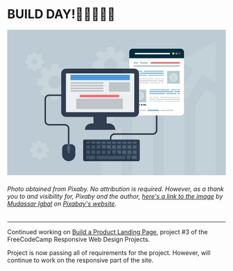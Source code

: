 # BUILD DAY!:tada::balloon::boom::construction::hammer:
![Wvebsite Design](img/webdesign.jpg)
###### Photo obtained from Pixaby. No attribution is required. However, as a thank you to and visibility for, Pixaby and the author, [here's a link to the image](https://pixabay.com/illustrations/webdesign-design-web-website-3411373/) by [Mudassar Igbal](https://pixabay.com/users/kreatikar-8562930/?utm_source=link-attribution&utm_medium=referral&utm_campaign=image&utm_content=3411373) on [Pixabay's website](https://pixabay.com/).
<hr>

Continued working on [Build a Product Landing Page](https://bviengineer.github.io/build-a-product-landing-page/), project #3 of the FreeCodeCamp Responsive Web Design Projects.

Project is now passing all of requirements for the project. However, will continue to work on the responsive part of the site.
